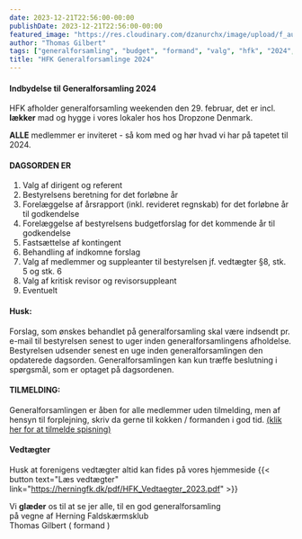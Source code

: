 ```yaml
---
date: 2023-12-21T22:56:00-00:00
publishDate: 2023-12-21T22:56:00-00:00
featured_image: "https://res.cloudinary.com/dzanurchx/image/upload/f_auto,q_auto/v1/hfksource/images/pmtzqbwtguaouhbxwjwv"
author: "Thomas Gilbert"
tags: ["generalforsamling", "budget", "formand", "valg", "hfk", "2024", "herning", "faldskærmsklub"]
title: "HFK Generalforsamlinge 2024"
---
```


#### Indbydelse til Generalforsamling 2024
HFK afholder generalforsamling weekenden den 29. februar, det er incl. **lækker** mad og hygge i vores lokaler hos hos Dropzone Denmark.

**ALLE** medlemmer er inviteret - så kom med og hør hvad vi har på tapetet til 2024.

#### DAGSORDEN ER
1. Valg af dirigent og referent
2. Bestyrelsens beretning for det forløbne år
3. Forelæggelse af årsrapport (inkl. revideret regnskab) for det forløbne år til godkendelse
4. Forelæggelse af bestyrelsens budgetforslag for det kommende år til godkendelse
5. Fastsættelse af kontingent
6. Behandling af indkomne forslag
7. Valg af medlemmer og suppleanter til bestyrelsen jf. vedtægter §8, stk. 5 og stk. 6
8. Valg af kritisk revisor og revisorsuppleant
9. Eventuelt

#### Husk:
Forslag, som ønskes behandlet på generalforsamling skal være indsendt pr. e-mail til bestyrelsen senest to uger inden generalforsamlingens afholdelse. Bestyrelsen udsender senest en uge inden generalforsamlingen den opdaterede dagsorden. Generalforsamlingen kan kun træffe beslutning i spørgsmål, som er optaget på dagsordenen.

#### TILMELDING:
Generalforsamlingen er åben for alle medlemmer uden tilmelding, men af hensyn til forplejning, skriv da gerne til kokken / formanden i god tid. [(klik her for at tilmelde spisning)](mailto:thomas@itadvice.dk?subject=[HFK]%20GF2024%20Jeg%20spiser%20sgu%20med!&body=Jeg%20vil%20gerne%20spise%20med%20den%2029.%20%0AHilsen%20%20XXXX%20%20<--%20Skriv%20evt.%20dit%20navn%20her.%20😀)

#### Vedtægter
Husk at forenigens vedtægter altid kan fides på vores hjemmeside
{{< button text="Læs vedtægter" link="https://herningfk.dk/pdf/HFK_Vedtaegter_2023.pdf" >}}

Vi **glæder** os til at se jer alle, til en god generalforsamling  
på vegne af Herning Faldskærmsklub  
Thomas Gilbert ( formand )